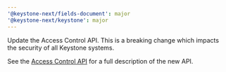 ```yaml
---
'@keystone-next/fields-document': major
'@keystone-next/keystone': major
---
```


Update the Access Control API. This is a breaking change which impacts the security of all Keystone systems.

See the [Access Control API](https://keystonejs.com/docs/apis/access-control) for a full description of the new API.
